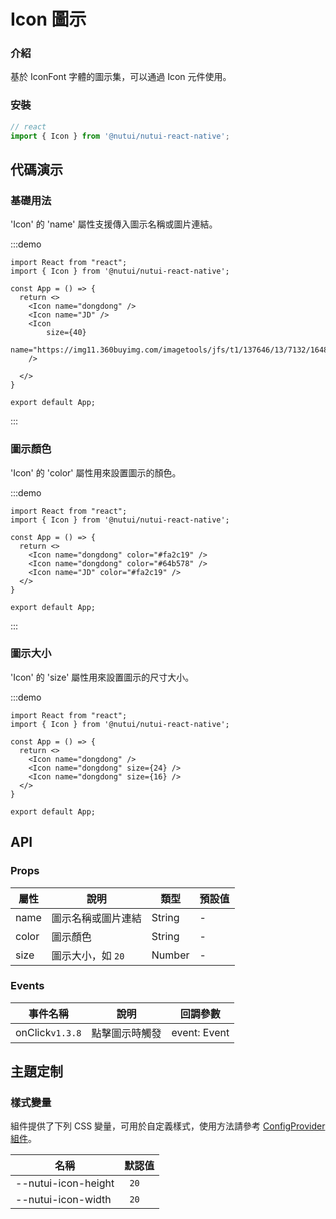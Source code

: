 # Icon 圖示

### 介紹

基於 IconFont 字體的圖示集，可以通過 Icon 元件使用。

### 安裝

``` javascript
// react
import { Icon } from '@nutui/nutui-react-native';

```

## 代碼演示

### 基礎用法

'Icon' 的 'name' 屬性支援傳入圖示名稱或圖片連結。

:::demo
```SnackPlayer name=Icon&dependencies=@nutui/nutui-react-native
import React from "react";
import { Icon } from '@nutui/nutui-react-native';

const App = () => {
  return <>
    <Icon name="dongdong" />
    <Icon name="JD" />
    <Icon 
        size={40}
        name="https://img11.360buyimg.com/imagetools/jfs/t1/137646/13/7132/1648/5f4c748bE43da8ddd/a3f06d51dcae7b60.png" 
    />

  </>
}

export default App;
```
:::


### 圖示顏色

'Icon' 的 'color' 屬性用來設置圖示的顏色。

:::demo
```SnackPlayer name=Icon&dependencies=@nutui/nutui-react-native
import React from "react";
import { Icon } from '@nutui/nutui-react-native';

const App = () => {
  return <>
    <Icon name="dongdong" color="#fa2c19" />
    <Icon name="dongdong" color="#64b578" />
    <Icon name="JD" color="#fa2c19" />
  </>
}

export default App;
```
:::

### 圖示大小

'Icon' 的 'size' 屬性用來設置圖示的尺寸大小。

:::demo
```SnackPlayer name=Icon&dependencies=@nutui/nutui-react-native
import React from "react";
import { Icon } from '@nutui/nutui-react-native';

const App = () => {
  return <>
    <Icon name="dongdong" />
    <Icon name="dongdong" size={24} />
    <Icon name="dongdong" size={16} />
  </>
}

export default App;
```


## API

### Props

| 屬性         | 說明                             | 類型             | 預設值           |
|--------------|----------------------------------|------------------|------------------|
| name         | 圖示名稱或圖片連結               | String           | -                |
| color        | 圖示顏色                         | String           | -                |
| size         | 圖示大小，如 `20` | Number | -                |

### Events

| 事件名稱 | 說明           | 回調參數     |
|--------|----------------|--------------|
| onClick`v1.3.8`  | 點擊圖示時觸發 | event: Event |


## 主題定制

### 樣式變量

組件提供了下列 CSS 變量，可用於自定義樣式，使用方法請參考 [ConfigProvider 組件](#/zh-CN/component/configprovider)。

| 名稱 | 默認值 |
| --- | --- |
| --nutui-icon-height | ` 20` |
| --nutui-icon-width | ` 20` |
